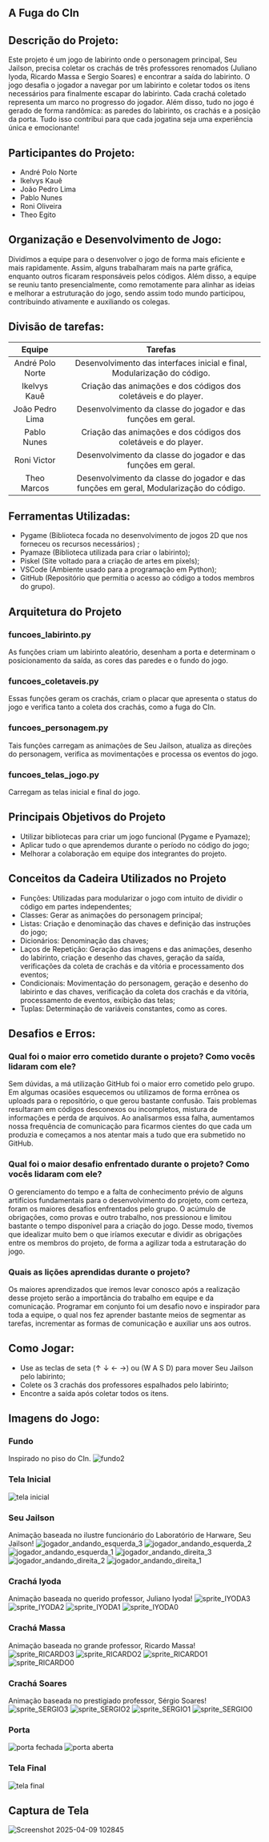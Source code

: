 ## A Fuga do CIn

## Descrição do Projeto:
Este projeto é um jogo de labirinto onde o personagem principal, Seu Jailson, precisa coletar os crachás de três professores renomados (Juliano Iyoda, Ricardo Massa e Sergio Soares) e encontrar a saída do labirinto.
O jogo desafia o jogador a navegar por um labirinto e coletar todos os itens necessários para finalmente escapar do labirinto. Cada crachá coletado representa um marco no progresso do jogador. Além disso, tudo no jogo é gerado de forma randômica: as paredes do labirinto, os crachás e a posição da porta. Tudo isso contribui para que cada jogatina seja uma experiência única e emocionante!

## Participantes do Projeto:
- André Polo Norte
- Ikelvys Kauê
- João Pedro Lima
- Pablo Nunes
- Roni Oliveira
- Theo Egito

## Organização e Desenvolvimento de Jogo:
Dividimos a equipe para o desenvolver o jogo de forma mais eficiente e mais rapidamente. Assim, alguns trabalharam mais na parte gráfica, enquanto outros ficaram responsáveis pelos códigos. Além disso, a equipe se reuniu tanto presencialmente, como remotamente para alinhar as ideias e melhorar a estruturação do jogo, sendo assim todo mundo participou, contribuindo ativamente e auxiliando os colegas.

## Divisão de tarefas:
| **Equipe** | **Tarefas** |
| :---: |:--:|
| André Polo Norte | Desenvolvimento das interfaces inicial e final, Modularização do código. |
| Ikelvys Kauê  | Criação das animações e dos códigos dos coletáveis e do player. |
| João Pedro Lima | Desenvolvimento da classe do jogador e das funções em geral. |
| Pablo Nunes | Criação das animações e dos códigos dos coletáveis e do player. |
| Roni Victor | Desenvolvimento da classe do jogador e das funções em geral. |
| Theo Marcos | Desenvolvimento da classe do jogador e das funções em geral, Modularização do código. |


## Ferramentas Utilizadas:
- Pygame (Biblioteca focada no desenvolvimento de jogos 2D que nos forneceu os recursos necessários) ;
- Pyamaze (Biblioteca utilizada para criar o labirinto);
- Piskel (Site voltado para a criação de artes em pixels);
- VSCode (Ambiente usado para a programação em Python);
- GitHub (Repositório que permitia o acesso ao código a todos membros do grupo).

## Arquitetura do Projeto
### funcoes_labirinto.py
As funções criam um labirinto aleatório, desenham a porta e determinam o posicionamento da saída, as cores das paredes e o fundo do jogo.
### funcoes_coletaveis.py
Essas funções geram os crachás, criam o placar que apresenta o status do jogo e verifica tanto a coleta dos crachás, como a fuga do CIn.
### funcoes_personagem.py
Tais funções carregam as animações de Seu Jailson, atualiza as direções do personagem, verifica as movimentações e processa os eventos do jogo.
### funcoes_telas_jogo.py
Carregam as telas inicial e final do jogo.

## Principais Objetivos do Projeto
- Utilizar bibliotecas para criar um jogo funcional (Pygame e Pyamaze);
- Aplicar tudo o que aprendemos durante o período no código do jogo;
- Melhorar a colaboração em equipe dos integrantes do projeto.

## Conceitos da Cadeira Utilizados no Projeto
- Funções: Utilizadas para modularizar o jogo com intuito de dividir o código em partes independentes;
- Classes: Gerar as animações do personagem principal;
- Listas: Criação e denominação das chaves e definição das instruções do jogo;
- Dicionários: Denominação das chaves;
- Laços de Repetição: Geração das imagens e das animações, desenho do labirinto, criação e desenho das chaves, geração da saída, verificações da coleta de crachás e da vitória e processamento dos eventos;
- Condicionais: Movimentação do personagem, geração e desenho do labirinto e das chaves, verificação da coleta dos crachás e da vitória, processamento de eventos, exibição das telas;
- Tuplas: Determinação de variáveis constantes, como as cores. 

## Desafios e Erros:
### Qual foi o maior erro cometido durante o projeto? Como vocês lidaram com ele?
Sem dúvidas, a má utilização GitHub foi o maior erro cometido pelo grupo. Em algumas ocasiões esquecemos ou utilizamos de forma errônea os uploads para o repositório, o que gerou bastante confusão. Tais problemas resultaram em códigos desconexos ou incompletos, mistura de informações e perda de arquivos. Ao analisarmos essa falha, aumentamos nossa frequência de comunicação para ficarmos cientes do que cada um produzia e começamos a nos atentar mais a tudo que era submetido no GitHub. 
### Qual foi o maior desafio enfrentado durante o projeto? Como vocês lidaram com ele?
O gerenciamento do tempo e a falta de conhecimento prévio de alguns artifícios fundamentais para o desenvolvimento do projeto, com certeza, foram os maiores desafios enfrentados pelo grupo. O acúmulo de obrigações, como provas e outro trabalho, nos pressionou e limitou bastante o tempo disponível para a criação do jogo. Desse modo, tivemos que idealizar muito bem o que iríamos executar e dividir as obrigações entre os membros do projeto, de forma a agilizar toda a estrutaração do jogo.
### Quais as lições aprendidas durante o projeto?
Os maiores aprendizados que iremos levar conosco após a realização desse projeto serão a importância do trabalho em equipe e da comunicação. Programar em conjunto foi um desafio novo e inspirador para toda a equipe, o qual nos fez aprender bastante meios de segmentar as tarefas, incrementar as formas de comunicação e auxiliar uns aos outros.

## Como Jogar:
- Use as teclas de seta (↑ ↓ ← →) ou (W A S D) para mover Seu Jailson pelo labirinto;
- Colete os 3 crachás dos professores espalhados pelo labirinto;
- Encontre a saída após coletar todos os itens.

## Imagens do Jogo:
### Fundo
Inspirado no piso do CIn.
![fundo2](https://github.com/user-attachments/assets/614b2404-13cc-4cca-9e9a-f19174706d30)
### Tela Inicial
![tela inicial](https://github.com/user-attachments/assets/adcc0751-6e63-4773-a04d-58047036aedd)
### Seu Jailson 
Animação baseada no ilustre funcionário do Laboratório de Harware, Seu Jailson!
![jogador_andando_esquerda_3](https://github.com/user-attachments/assets/a421158d-2c14-4d82-a652-e35402a330e8)
![jogador_andando_esquerda_2](https://github.com/user-attachments/assets/06419107-5e0d-4899-87b3-def27f1082da)
![jogador_andando_esquerda_1](https://github.com/user-attachments/assets/ec8406f5-2db3-4eaa-ac4b-478bf479b5fe)
![jogador_andando_direita_3](https://github.com/user-attachments/assets/8fbc50b9-6211-4bf9-8f7b-e7610f495061)
![jogador_andando_direita_2](https://github.com/user-attachments/assets/630c869e-46e6-4fb3-b119-64804fc6a511)
![jogador_andando_direita_1](https://github.com/user-attachments/assets/08fff7d2-14f1-4614-8630-f6715abb0421)
### Crachá Iyoda
Animação baseada no querido professor, Juliano Iyoda!
![sprite_IYODA3](https://github.com/user-attachments/assets/6f0a09ce-0de2-4ec0-aaba-950479b7d000)
![sprite_IYODA2](https://github.com/user-attachments/assets/2f58e5e3-e512-4a58-969b-4bea7054e543)
![sprite_IYODA1](https://github.com/user-attachments/assets/88db0037-bb80-4b25-9e4d-c33ec4cd6091)
![sprite_IYODA0](https://github.com/user-attachments/assets/e998368a-ea7c-48d9-a2f7-a1ce5821f71a)
### Crachá Massa
Animação baseada no grande professor, Ricardo Massa!
![sprite_RICARDO3](https://github.com/user-attachments/assets/e6f16bb0-0df0-4cf4-9bca-e9cc8ca7f15f)
![sprite_RICARDO2](https://github.com/user-attachments/assets/1963cb3a-e6dc-4512-af11-01deb58f90d5)
![sprite_RICARDO1](https://github.com/user-attachments/assets/90eaf8af-825a-4d68-8b8f-0fca1fd807b1)
![sprite_RICARDO0](https://github.com/user-attachments/assets/8ae2fc31-4b2e-44a8-80d0-7b3eb02b27d8)
### Crachá Soares
Animação baseada no prestigiado professor, Sérgio Soares!
![sprite_SERGIO3](https://github.com/user-attachments/assets/d40adca0-c90d-4cf6-9c07-76789c20b1ba)
![sprite_SERGIO2](https://github.com/user-attachments/assets/64c04885-bcf6-4ca8-a103-d9cce2069e94)
![sprite_SERGIO1](https://github.com/user-attachments/assets/c449207c-1ae0-45f2-9c8a-104c28eaf988)
![sprite_SERGIO0](https://github.com/user-attachments/assets/eac591e1-4644-436f-9783-0f8747620248)
### Porta
![porta fechada](https://github.com/user-attachments/assets/3143ed09-36dd-4796-9137-18466491ebb6)
![porta aberta](https://github.com/user-attachments/assets/120095ea-cf00-4a34-b11e-0bac938919ce)
### Tela Final
![tela final](https://github.com/user-attachments/assets/97453c90-080d-4d23-84ec-50a26dcc501d)

## Captura de Tela
![Screenshot 2025-04-09 102845](https://github.com/user-attachments/assets/abb0f059-ce3c-43fa-be26-04002bc857c0)



